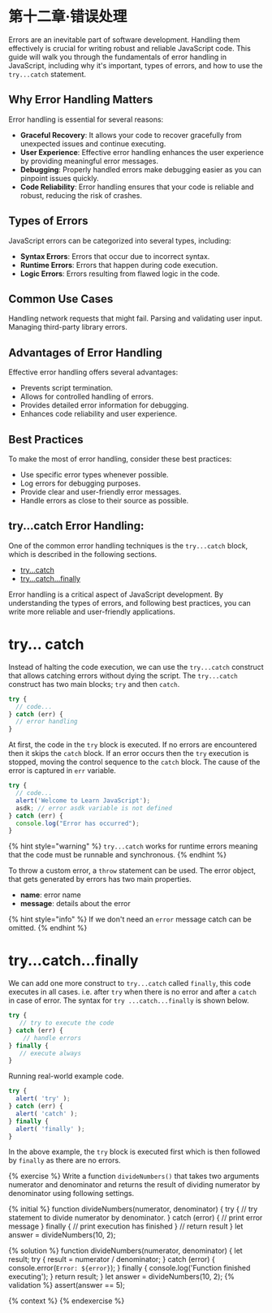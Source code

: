 # 第十二章·错误处理

Errors are an inevitable part of software development. Handling them effectively is crucial for writing robust and reliable JavaScript code. This guide will walk you through the fundamentals of error handling in JavaScript, including why it's important, types of errors, and how to use the `try...catch` statement.



## Why Error Handling Matters

Error handling is essential for several reasons:
- **Graceful Recovery**: It allows your code to recover gracefully from unexpected issues and continue executing.
- **User Experience**: Effective error handling enhances the user experience by providing meaningful error messages.
- **Debugging**: Properly handled errors make debugging easier as you can pinpoint issues quickly.
- **Code Reliability**: Error handling ensures that your code is reliable and robust, reducing the risk of crashes.

## Types of Errors

JavaScript errors can be categorized into several types, including:
- **Syntax Errors**: Errors that occur due to incorrect syntax.
- **Runtime Errors**: Errors that happen during code execution.
- **Logic Errors**: Errors resulting from flawed logic in the code.

## Common Use Cases

Handling network requests that might fail.
Parsing and validating user input.
Managing third-party library errors.

## Advantages of Error Handling

Effective error handling offers several advantages:

- Prevents script termination.
- Allows for controlled handling of errors.
- Provides detailed error information for debugging.
- Enhances code reliability and user experience.


## Best Practices

To make the most of error handling, consider these best practices:

- Use specific error types whenever possible.
- Log errors for debugging purposes.
- Provide clear and user-friendly error messages.
- Handle errors as close to their source as possible.

## try...catch Error Handling:
One of the common error handling techniques is the `try...catch` block, which is described in the following sections.

* [try...catch](./try...-catch.md)
* [try...catch...finally](./try...catch...finally.md)

Error handling is a critical aspect of JavaScript development.
By understanding the types of errors, and following best practices, 
you can write more reliable and user-friendly applications.

# try... catch

Instead of halting the code execution, we can use the `try...catch` construct that allows catching errors without dying the script. The `try...catch` construct has two main blocks; `try` and then `catch`.&#x20;

```javascript
try {
  // code...
} catch (err) {
  // error handling
}
```

At first, the code in the `try` block is executed. If no errors are encountered then it skips the `catch` block. If an error occurs then the `try` execution is stopped, moving the control sequence to the `catch` block. The cause of the error is captured in `err` variable.

```javascript
try {
  // code...
  alert('Welcome to Learn JavaScript');  
  asdk; // error asdk variable is not defined
} catch (err) {
  console.log("Error has occurred");
}
```

{% hint style="warning" %}
`try...catch` works for runtime errors meaning that the code must be runnable and synchronous.
{% endhint %}

To throw a custom error, a `throw` statement can be used. The error object, that gets generated by errors has two main properties.&#x20;

* **name**:  error name
* **message**: details about the error&#x20;

{% hint style="info" %}
If we don't need an `error` message catch can be omitted.
{% endhint %}


# try...catch...finally

We can add one more construct to `try...catch` called `finally`, this code executes in all cases. i.e. after `try` when there is no error and after a `catch` in case of error. The syntax for `try ...catch...finally` is shown below.

```javascript
try {
   // try to execute the code
} catch (err) {
    // handle errors 
} finally {
   // execute always
}
```

Running real-world example code.

```javascript
try {
  alert( 'try' );
} catch (err) {
  alert( 'catch' );
} finally {
  alert( 'finally' );
}
```

In the above example, the `try` block is executed first which is then followed by `finally` as there are no errors.

{% exercise %}
Write a function `divideNumbers()` that takes two arguments numerator and denominator and returns the result of dividing numerator by denominator using following settings.

{% initial %}
function divideNumbers(numerator, denominator) {
    try {
      // try statement to divide numerator by denominator.
    } catch (error) {
      // print error message
    } finally {
      // print execution has finished
    }
   // return result
  }
  let answer = divideNumbers(10, 2);

{% solution %}
function divideNumbers(numerator, denominator) {
  let result;
    try {
      result = numerator / denominator;
    } catch (error) {
      console.error(`Error: ${error}`);
    } finally {
      console.log('Function finished executing');
    }
    return result;
  }
let answer = divideNumbers(10, 2);
{% validation %}
assert(answer == 5);

{% context %}
{% endexercise %}
